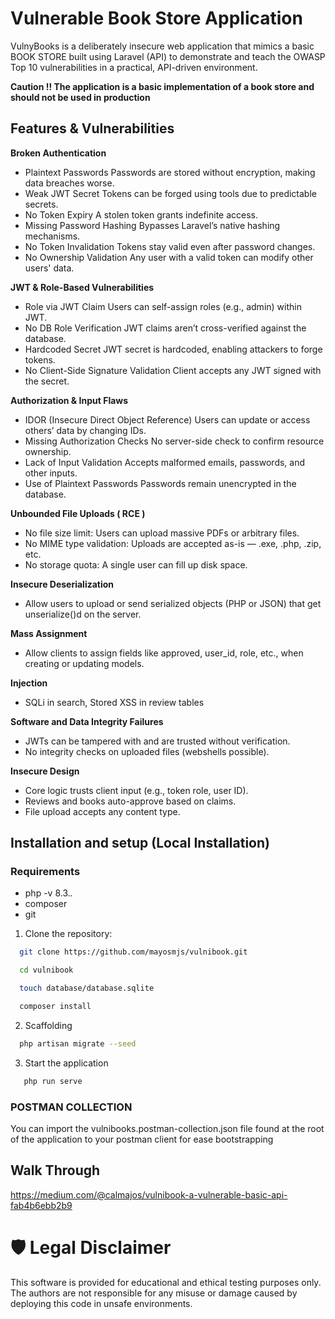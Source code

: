 # Vulnerable Book Store Application
VulnyBooks is a deliberately insecure web application that mimics a basic BOOK STORE built using Laravel (API) to demonstrate and teach the OWASP Top 10 vulnerabilities in a practical, API-driven environment.

**Caution !! The application is a basic implementation of a book store and should not be used in production**

## Features & Vulnerabilities

**Broken Authentication**
- Plaintext Passwords	Passwords are stored without encryption, making data breaches worse.
- Weak JWT Secret	Tokens can be forged using tools due to predictable secrets.
- No Token Expiry	A stolen token grants indefinite access.
- Missing Password Hashing	Bypasses Laravel’s native hashing mechanisms.
- No Token Invalidation	Tokens stay valid even after password changes.
- No Ownership Validation	Any user with a valid token can modify other users' data.

**JWT & Role-Based Vulnerabilities**
- Role via JWT Claim	Users can self-assign roles (e.g., admin) within JWT.
- No DB Role Verification	JWT claims aren’t cross-verified against the database.
- Hardcoded Secret	JWT secret is hardcoded, enabling attackers to forge tokens.
- No Client-Side Signature Validation	Client accepts any JWT signed with the secret.

**Authorization & Input Flaws**
- IDOR (Insecure Direct Object Reference)	Users can update or access others’ data by changing IDs.
- Missing Authorization Checks	No server-side check to confirm resource ownership.
- Lack of Input Validation	Accepts malformed emails, passwords, and other inputs.
- Use  of Plaintext Passwords	Passwords remain unencrypted in the database.

**Unbounded File Uploads ( RCE )**
- No file size limit: Users can upload massive PDFs or arbitrary files.
- No MIME type validation: Uploads are accepted as-is — .exe, .php, .zip, etc.
- No storage quota: A single user can fill up disk space.

**Insecure Deserialization**
- Allow users to upload or send serialized objects (PHP or JSON) that get unserialize()d on the server.

**Mass Assignment**
- Allow clients to assign fields like approved, user_id, role, etc., when creating or updating models.

**Injection**
- SQLi in search, Stored XSS in review tables

**Software and Data Integrity Failures**
- JWTs can be tampered with and are trusted without verification.
- No integrity checks on uploaded files (webshells possible).

**Insecure Design**
- Core logic trusts client input (e.g., token role, user ID).
- Reviews and books auto-approve based on claims.
- File upload accepts any content type.


## Installation and setup (Local Installation)

### Requirements
- php -v 8.3.*.*
- composer
- git

1. Clone the repository:

``` bash
  git clone https://github.com/mayosmjs/vulnibook.git

  cd vulnibook

  touch database/database.sqlite

  composer install

```

2. Scaffolding

``` bash
  php artisan migrate --seed

```

3. Start the application
``` bash
   php run serve
```

### POSTMAN COLLECTION
You can import the vulnibooks.postman-collection.json file found at the root of the application to your postman client for ease bootstrapping


## Walk Through

https://medium.com/@calmajos/vulnibook-a-vulnerable-basic-api-fab4b6ebb2b9


# 🛡 Legal Disclaimer
This software is provided for educational and ethical testing purposes only. The authors are not responsible for any misuse or damage caused by deploying this code in unsafe environments.
